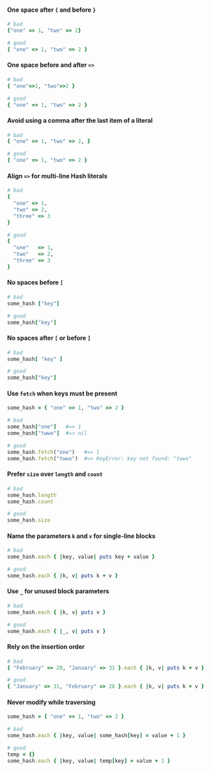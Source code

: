 #### One space after `{` and before `}`

```ruby
# bad
{"one" => 1, "two" => 2}

# good
{ "one" => 1, "two" => 2 }
```


#### One space before and after `=>`

```ruby
# bad
{ "one"=>1, "two"=>2 }

# good
{ "one" => 1, "two" => 2 }
```


#### Avoid using a comma after the last item of a literal

```ruby
# bad
{ "one" => 1, "two" => 2, }

# good
{ "one" => 1, "two" => 2 }
```



#### Align `=>` for multi-line Hash literals

```ruby
# bad
{
  "one" => 1,
  "two" => 2,
  "three" => 3
}

# good
{
  "one"   => 1,
  "two"   => 2,
  "three" => 3
}
```


#### No spaces before `[`

```ruby
# bad
some_hash ["key"]

# good
some_hash["key"]
```


#### No spaces after `[` or before `]`

```ruby
# bad
some_hash[ "key" ]

# good
some_hash["key"]
```


#### Use `fetch` when keys must be present

```ruby
some_hash = { "one" => 1, "two" => 2 }

# bad
some_hash["one"]   #=> 1
some_hash["twwo"]  #=> nil

# good
some_hash.fetch("one")   #=> 1
some_hash.fetch("twwo")  #=> KeyError: key not found: "twwo"
```


#### Prefer `size` over `length` and `count`

```ruby
# bad
some_hash.length
some_hash.count

# good
some_hash.size
```


#### Name the parameters `k` and `v` for single-line blocks

```ruby
# bad
some_hash.each { |key, value| puts key + value }

# good
some_hash.each { |k, v| puts k + v }
```


#### Use `_` for unused block parameters

```ruby
# bad
some_hash.each { |k, v| puts v }

# good
some_hash.each { |_, v| puts v }
```


#### Rely on the insertion order

```ruby
# bad
{ "February" => 28, "January" => 31 }.each { |k, v| puts k + v }

# good
{ "January" => 31, "February" => 28 }.each { |k, v| puts k + v }
```


#### Never modify while traversing

```ruby
some_hash = { "one" => 1, "two" => 2 }

# bad
some_hash.each { |key, value| some_hash[key] = value + 1 }

# good
temp = {}
some_hash.each { |key, value| temp[key] = value + 1 }
```
